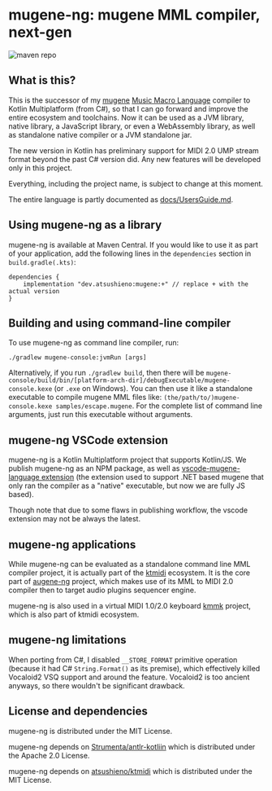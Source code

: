 # mugene-ng: mugene MML compiler, next-gen

![maven repo](https://img.shields.io/maven-central/v/dev.atsushieno/mugene)

## What is this?

This is the successor of my [mugene](https://github.com/atsushieno/mugene/) [Music Macro Language](https://en.wikipedia.org/wiki/Music_Macro_Language) compiler to Kotlin Multiplatform (from C#), so that I can go forward and improve the entire ecosystem and toolchains. Now it can be used as a JVM library, native library, a JavaScript library, or even a WebAssembly library, as well as standalone native compiler or a JVM standalone jar.

The new version in Kotlin has preliminary support for MIDI 2.0 UMP stream format beyond the past C# version did. Any new features will be developed only in this project.

Everything, including the project name, is subject to change at this moment.

The entire language is partly documented as [docs/UsersGuide.md](./docs/UsersGuide.md).

## Using mugene-ng as a library

mugene-ng is available at Maven Central. If you would like to use it as part of your application, add the following lines in the `dependencies` section in `build.gradle(.kts)`:

```
dependencies {
    implementation "dev.atsushieno:mugene:+" // replace + with the actual version
}
```

## Building and using command-line compiler

To use mugene-ng as command line compiler, run:

```
./gradlew mugene-console:jvmRun [args]
```

Alternatively, if you run `./gradlew build`, then there will be `mugene-console/build/bin/[platform-arch-dir]/debugExecutable/mugene-console.kexe` (or `.exe` on Windows). You can then use it like a standalone executable to compile mugene MML files like: `(the/path/to/)mugene-console.kexe samples/escape.mugene`. For the complete list of command line arguments, just run this executable without arguments.

## mugene-ng VSCode extension

mugene-ng is a Kotlin Multiplatform project that supports Kotlin/JS. We publish mugene-ng as an NPM package, as well as [vscode-mugene-language extension](https://marketplace.visualstudio.com/items?itemName=atsushieno.vscode-language-mugene) (the extension used to support .NET based mugene that only ran the compiler as a "native" executable, but now we are fully JS based).

Though note that due to some flaws in publishing workflow, the vscode extension may not be always the latest.

## mugene-ng applications

While mugene-ng can be evaluated as a standalone command line MML compiler project, it is actually part of the [ktmidi](https://github.com/atsushieno/ktmidi) ecosystem. It is the core part of [augene-ng](https://github.com/atsushieno/augene-ng) project, which makes use of its MML to MIDI 2.0 compiler then to target audio plugins sequencer engine.

mugene-ng is also used in a virtual MIDI 1.0/2.0 keyboard [kmmk](https://github.com/atsushieno/kmmk) project, which is also part of ktmidi ecosystem.

## mugene-ng limitations

When porting from C#, I disabled `__STORE_FORMAT` primitive operation (because it had C# `String.Format()` as its premise), which effectively killed Vocaloid2 VSQ support and around the feature. Vocaloid2 is too ancient anyways, so there wouldn't be significant drawback.

## License and dependencies

mugene-ng is distributed under the MIT License.

mugene-ng depends on [Strumenta/antlr-kotliin](https://github.com/Strumenta/antlr-kotlin) which is distributed under the Apache 2.0 License.

mugene-ng depends on [atsushieno/ktmidi](https://github.com/atsushieno/ktmidi) which is distributed under the MIT License.

